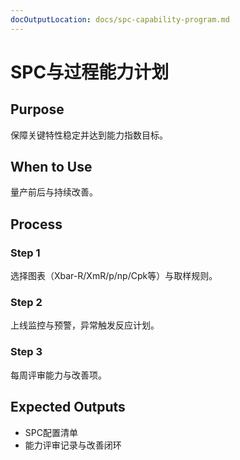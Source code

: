 ```yaml
---
docOutputLocation: docs/spc-capability-program.md
---
```


# SPC与过程能力计划

## Purpose

保障关键特性稳定并达到能力指数目标。

## When to Use

量产前后与持续改善。

## Process

### Step 1

选择图表（Xbar-R/XmR/p/np/Cpk等）与取样规则。

### Step 2

上线监控与预警，异常触发反应计划。

### Step 3

每周评审能力与改善项。

## Expected Outputs

- SPC配置清单
- 能力评审记录与改善闭环
